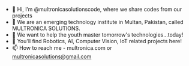 - 👋 Hi, I’m @multronicasolutionscode, where we share codes from our projects
- 🌱 We are an emerging technology institute in Multan, Pakistan, called MULTRONICA SOLUTIONS.
- 💞️ We want to help the youth master tomorrow's technologies...today!
- 🤖 You'll find Robotics, AI, Computer Vision, IoT related projects here!
- 📫 How to reach me - multronica.com or multronicasolutions@gmail.com

<!---
multronicasolutionscode/multronicasolutionscode is a ✨ special ✨ repository because its `README.md` (this file) appears on your GitHub profile.
You can click the Preview link to take a look at your changes.
--->
